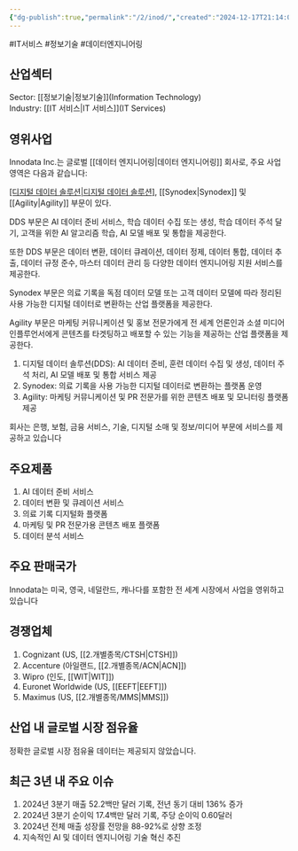 ```yaml
---
{"dg-publish":true,"permalink":"/2/inod/","created":"2024-12-17T21:14:04.114+09:00","updated":"2025-06-03T20:05:59.554+09:00"}
---
```


#IT서비스 #정보기술 #데이터엔지니어링

## 산업섹터

Sector: [[정보기술\|정보기술]](Information Technology)  
Industry: [[IT 서비스\|IT 서비스]](IT Services)

## 영위사업

Innodata Inc.는 글로벌 [[데이터 엔지니어링\|데이터 엔지니어링]] 회사로, 주요 사업 영역은 다음과 같습니다:

[[디지털 데이터 솔루션\|디지털 데이터 솔루션]](DDS), [[Synodex\|Synodex]] 및 [[Agility\|Agility]] 부문이 있다.  

DDS 부문은 AI 데이터 준비 서비스, 학습 데이터 수집 또는 생성, 학습 데이터 주석 달기, 고객을 위한 AI 알고리즘 학습, AI 모델 배포 및 통합을 제공한다.  
  
또한 DDS 부문은 데이터 변환, 데이터 큐레이션, 데이터 정제, 데이터 통합, 데이터 추출, 데이터 규정 준수, 마스터 데이터 관리 등 다양한 데이터 엔지니어링 지원 서비스를 제공한다.  

Synodex 부문은 의료 기록을 독점 데이터 모델 또는 고객 데이터 모델에 따라 정리된 사용 가능한 디지털 데이터로 변환하는 산업 플랫폼을 제공한다.  
  
Agility 부문은 마케팅 커뮤니케이션 및 홍보 전문가에게 전 세계 언론인과 소셜 미디어 인플루언서에게 콘텐츠를 타겟팅하고 배포할 수 있는 기능을 제공하는 산업 플랫폼을 제공한다.

1. 디지털 데이터 솔루션(DDS): AI 데이터 준비, 훈련 데이터 수집 및 생성, 데이터 주석 처리, AI 모델 배포 및 통합 서비스 제공
2. Synodex: 의료 기록을 사용 가능한 디지털 데이터로 변환하는 플랫폼 운영
3. Agility: 마케팅 커뮤니케이션 및 PR 전문가를 위한 콘텐츠 배포 및 모니터링 플랫폼 제공

회사는 은행, 보험, 금융 서비스, 기술, 디지털 소매 및 정보/미디어 부문에 서비스를 제공하고 있습니다
## 주요제품

1. AI 데이터 준비 서비스
2. 데이터 변환 및 큐레이션 서비스
3. 의료 기록 디지털화 플랫폼
4. 마케팅 및 PR 전문가용 콘텐츠 배포 플랫폼
5. 데이터 분석 서비스

## 주요 판매국가

Innodata는 미국, 영국, 네덜란드, 캐나다를 포함한 전 세계 시장에서 사업을 영위하고 있습니다

## 경쟁업체

1. Cognizant (US, [[2.개별종목/CTSH\|CTSH]])
2. Accenture (아일랜드, [[2.개별종목/ACN\|ACN]])
3. Wipro (인도, [[WIT\|WIT]])
4. Euronet Worldwide (US, [[EEFT\|EEFT]])
5. Maximus (US, [[2.개별종목/MMS\|MMS]])
## 산업 내 글로벌 시장 점유율

정확한 글로벌 시장 점유율 데이터는 제공되지 않았습니다.

## 최근 3년 내 주요 이슈

1. 2024년 3분기 매출 52.2백만 달러 기록, 전년 동기 대비 136% 증가
2. 2024년 3분기 순이익 17.4백만 달러 기록, 주당 순이익 0.60달러
3. 2024년 전체 매출 성장률 전망을 88-92%로 상향 조정
5. 지속적인 AI 및 데이터 엔지니어링 기술 혁신 추진
